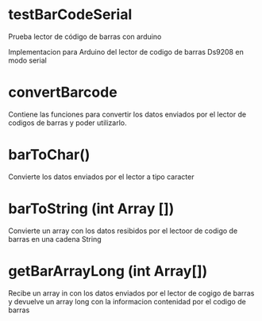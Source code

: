 # testBarCodeSerial
Prueba lector de código de barras con arduino

Implementacion para Arduino del lector de codigo de barras Ds9208 en modo serial

# convertBarcode

Contiene las funciones para convertir los datos enviados por el lector de codigos de barras y poder utilizarlo.

# barToChar()

Convierte los datos enviados por el lector a tipo caracter 

# barToString (int Array [])

Convierte un array con los datos resibidos por el lectoor de codigo de barras en una cadena String

# getBarArrayLong (int Array[])

Recibe un array in con los datos enviados por el lector de cogigo de barras y devuelve un array long con la informacion contenidad por el codigo de barras

